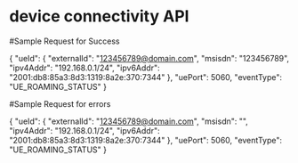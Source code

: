 # device connectivity API

#Sample Request for Success

{
"ueId": {
"externalId": "123456789@domain.com",
"msisdn": "123456789",
"ipv4Addr": "192.168.0.1/24",
"ipv6Addr": "2001:db8:85a3:8d3:1319:8a2e:370:7344"
},
"uePort": 5060,
"eventType": "UE_ROAMING_STATUS"
}


#Sample Request for errors

{
"ueId": {
"externalId": "123456789@domain.com",
"msisdn": "",
"ipv4Addr": "192.168.0.1/24",
"ipv6Addr": "2001:db8:85a3:8d3:1319:8a2e:370:7344"
},
"uePort": 5060,
"eventType": "UE_ROAMING_STATUS"
}